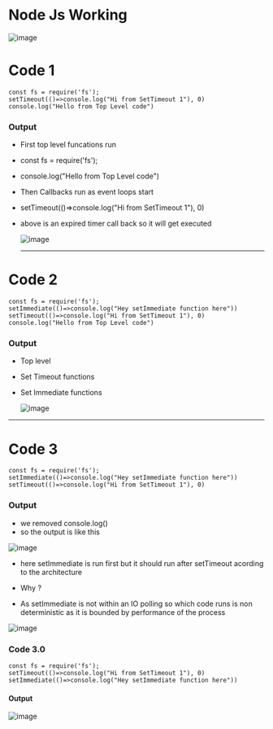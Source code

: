 # Node Js Working 

![image](https://github.com/aditimahabole/understand_nodeJs/assets/78752342/f62e4c90-e037-4bc2-b074-6c18a39b207c)

# Code 1

    const fs = require('fs');
    setTimeout(()=>console.log("Hi from SetTimeout 1"), 0)
    console.log("Hello from Top Level code")

### Output
+ First top level funcations run
+ const fs = require('fs');
+ console.log("Hello from Top Level code")
+ Then Callbacks run as event loops start
+ setTimeout(()=>console.log("Hi from SetTimeout 1"), 0)
+ above is an expired timer call back so it will get executed
  
  ![image](https://github.com/aditimahabole/understand_nodeJs/assets/78752342/a4fbd12e-0a21-4775-b0e8-0b7e4ec7eb3e)
  
  <hr>
# Code 2
    const fs = require('fs');
    setImmediate(()=>console.log("Hey setImmediate function here"))
    setTimeout(()=>console.log("Hi from SetTimeout 1"), 0)
    console.log("Hello from Top Level code")
### Output
+ Top level
+ Set Timeout functions
+ Set Immediate functions

  ![image](https://github.com/aditimahabole/understand_nodeJs/assets/78752342/80242720-f4af-4668-ae2b-c0b94e42d0df)


<hr>

# Code 3
    const fs = require('fs');
    setImmediate(()=>console.log("Hey setImmediate function here"))
    setTimeout(()=>console.log("Hi from SetTimeout 1"), 0)
    
### Output
+ we removed console.log()
+ so the output is like this

![image](https://github.com/aditimahabole/understand_nodeJs/assets/78752342/9f39d484-400c-4db1-906b-ad56632d1a54)

+ here setImmediate is run first but it should run after setTimeout acording to the architecture 

+ Why ?
+ As setImmediate is not within an IO polling so which code runs is non deterministic as it is bounded by performance of the process

![image](https://github.com/aditimahabole/understand_nodeJs/assets/78752342/dd0b80ab-67e7-4403-952a-f6ff53ee1fe8)

### Code 3.0
    const fs = require('fs');
    setTimeout(()=>console.log("Hi from SetTimeout 1"), 0)
    setImmediate(()=>console.log("Hey setImmediate function here"))

#### Output

![image](https://github.com/aditimahabole/understand_nodeJs/assets/78752342/abeac61d-673a-4d5c-b017-e399afa11d53)

    

  
